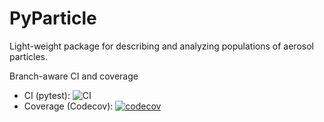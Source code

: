 # PyParticle
Light-weight package for describing and analyzing populations of aerosol particles.

Branch-aware CI and coverage

- CI (pytest): ![CI](https://github.com/lfierce2/PyParticle/actions/workflows/ci-codecov.yml/badge.svg?branch=tests_scaffold)
- Coverage (Codecov): [![codecov](https://codecov.io/gh/lfierce2/PyParticle/branch/tests_scaffold/graph/badge.svg)](https://codecov.io/gh/lfierce2/PyParticle/branch/tests_scaffold)
